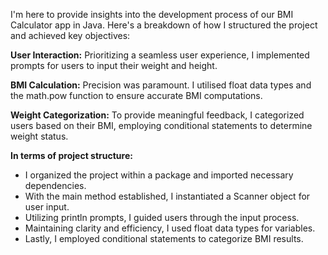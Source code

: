 I'm here to provide insights into the development process of our BMI Calculator app in Java. Here's a breakdown of how I structured the project and achieved key objectives:

<b>User Interaction:</b> Prioritizing a seamless user experience, I implemented prompts for users to input their weight and height.

<b>BMI Calculation:</b> Precision was paramount. I utilised float data types and the math.pow function to ensure accurate BMI computations.

<b>Weight Categorization:</b> To provide meaningful feedback, I categorized users based on their BMI, employing conditional statements to determine weight status.

<b>In terms of project structure:</b>
<ul>
  <li>I organized the project within a package and imported necessary dependencies.</li>
  <li>With the main method established, I instantiated a Scanner object for user input.</li>
  <li>Utilizing println prompts, I guided users through the input process.</li>
  <li>Maintaining clarity and efficiency, I used float data types for variables.</li>
  <li>Lastly, I employed conditional statements to categorize BMI results.</li>
</ul>
